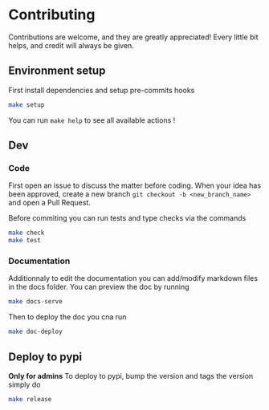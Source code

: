 # Contributing

Contributions are welcome, and they are greatly appreciated! Every little bit helps, and credit will always be given.

## Environment setup

First install dependencies and setup pre-commits hooks

```bash
make setup
```

You can run `make help` to see all available actions !

## Dev

### Code

First open an issue to discuss the matter before coding.
When your idea has been approved, create a new branch `git checkout -b <new_branch_name>` and open a Pull Request.

Before commiting you can run tests and type checks via the commands

```bash
make check
make test
```

### Documentation

Additionnaly to edit the documentation you can add/modify markdown files in the docs folder.
You can preview the doc by running 

```bash
make docs-serve
```

Then to deploy the doc you cna run

```bash
make doc-deploy
```


## Deploy to pypi


**Only for admins** 
To deploy to pypi, bump the version and tags the version simply do

```bash 
make release
```